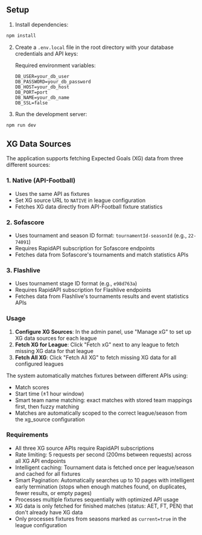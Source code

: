 ## Setup

1. Install dependencies:
```bash
npm install
```

2. Create a `.env.local` file in the root directory with your database credentials and API keys:

   Required environment variables:
   ```
   DB_USER=your_db_user
   DB_PASSWORD=your_db_password
   DB_HOST=your_db_host
   DB_PORT=port
   DB_NAME=your_db_name
   DB_SSL=false
   ```

3. Run the development server:
```bash
npm run dev
```

## XG Data Sources

The application supports fetching Expected Goals (XG) data from three different sources:

### 1. Native (API-Football)
- Uses the same API as fixtures
- Set XG source URL to `NATIVE` in league configuration
- Fetches XG data directly from API-Football fixture statistics

### 2. Sofascore
- Uses tournament and season ID format: `tournamentId-seasonId` (e.g., `22-74091`)
- Requires RapidAPI subscription for Sofascore endpoints
- Fetches data from Sofascore's tournaments and match statistics APIs

### 3. Flashlive
- Uses tournament stage ID format (e.g., `e98d763a`)
- Requires RapidAPI subscription for Flashlive endpoints  
- Fetches data from Flashlive's tournaments results and event statistics APIs

### Usage

1. **Configure XG Sources**: In the admin panel, use "Manage xG" to set up XG data sources for each league
2. **Fetch XG for League**: Click "Fetch xG" next to any league to fetch missing XG data for that league
3. **Fetch All XG**: Click "Fetch All XG" to fetch missing XG data for all configured leagues

The system automatically matches fixtures between different APIs using:
- Match scores
- Start time (±1 hour window)  
- Smart team name matching: exact matches with stored team mappings first, then fuzzy matching
- Matches are automatically scoped to the correct league/season from the xg_source configuration

### Requirements

- All three XG source APIs require RapidAPI subscriptions
- Rate limiting: 5 requests per second (200ms between requests) across all XG API endpoints
- Intelligent caching: Tournament data is fetched once per league/season and cached for all fixtures
- Smart Pagination: Automatically searches up to 10 pages with intelligent early termination (stops when enough matches found, on duplicates, fewer results, or empty pages)
- Processes multiple fixtures sequentially with optimized API usage
- XG data is only fetched for finished matches (status: AET, FT, PEN) that don't already have XG data
- Only processes fixtures from seasons marked as `current=true` in the league configuration